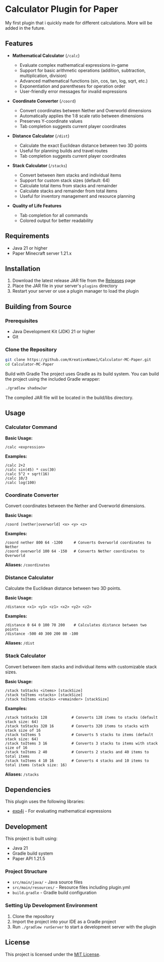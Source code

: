 
# Calculator Plugin for Paper
 
My first plugin that i quickly made for different calculations. More will be added in the future.
## Features

- **Mathematical Calculator** (`/calc`)
    - Evaluate complex mathematical expressions in-game
    - Support for basic arithmetic operations (addition, subtraction, multiplication, division)
    - Advanced mathematical functions (sin, cos, tan, log, sqrt, etc.)
    - Exponentiation and parentheses for operation order
    - User-friendly error messages for invalid expressions

- **Coordinate Converter** (`/coord`)
    - Convert coordinates between Nether and Overworld dimensions
    - Automatically applies the 1:8 scale ratio between dimensions
    - Preserves Y-coordinate values
    - Tab completion suggests current player coordinates

- **Distance Calculator** (`/dist`)
    - Calculate the exact Euclidean distance between two 3D points
    - Useful for planning builds and travel routes
    - Tab completion suggests current player coordinates

- **Stack Calculator** (`/stacks`)
    - Convert between item stacks and individual items
    - Support for custom stack sizes (default: 64)
    - Calculate total items from stacks and remainder
    - Calculate stacks and remainder from total items
    - Useful for inventory management and resource planning

- **Quality of Life Features**
    - Tab completion for all commands
    - Colored output for better readability

## Requirements

- Java 21 or higher
- Paper Minecraft server 1.21.x

## Installation

1. Download the latest release JAR file from the [Releases](https://github.com/KreativeName1/Calculator-MC-Paper/releases) page
2. Place the JAR file in your server's `plugins` directory
3. Restart your server or use a plugin manager to load the plugin

## Building from Source

### Prerequisites

- Java Development Kit (JDK) 21 or higher
- Git

### Clone the Repository

```bash
git clone https://github.com/KreativeName1/Calculator-MC-Paper.git
cd Calculator-MC-Paper
```

Build with Gradle
The project uses Gradle as its build system. You can build the project using the included Gradle wrapper:
```bash
./gradlew shadowJar
```
The compiled JAR file will be located in the build/libs directory.

## Usage

### Calculator Command

**Basic Usage:**
```
/calc <expression>
```

**Examples:**
```
/calc 2+2
/calc sin(45) * cos(30)
/calc 5^2 + sqrt(16)
/calc 10/3
/calc log(100)
```

### Coordinate Converter

Convert coordinates between the Nether and Overworld dimensions.

**Basic Usage:**
```
/coord [nether|overworld] <x> <y> <z>
```

**Examples:**
```
/coord nether 800 64 -1200     # Converts Overworld coordinates to Nether
/coord overworld 100 64 -150   # Converts Nether coordinates to Overworld
```

**Aliases:** `/coordinates`

### Distance Calculator

Calculate the Euclidean distance between two 3D points.

**Basic Usage:**
```
/distance <x1> <y1> <z1> <x2> <y2> <z2>
```

**Examples:**
```
/distance 0 64 0 100 70 200    # Calculates distance between two points
/distance -500 40 300 200 80 -100
```

**Aliases:** `/dist`

### Stack Calculator

Convert between item stacks and individual items with customizable stack sizes.

**Basic Usage:**
```
/stack toStacks <items> [stackSize]
/stack toItems <stacks> [stackSize]
/stack toItems <stacks> <remainder> [stackSize]
```

**Examples:**
```
/stack toStacks 128           # Converts 128 items to stacks (default stack size: 64)
/stack toStacks 320 16        # Converts 320 items to stacks with stack size of 16
/stack toItems 5              # Converts 5 stacks to items (default stack size: 64)
/stack toItems 3 16           # Converts 3 stacks to items with stack size of 16
/stack toItems 2 40           # Converts 2 stacks and 40 items to total items
/stack toItems 4 10 16        # Converts 4 stacks and 10 items to total items (stack size: 16)
```

**Aliases:** `/stacks`

## Dependencies

This plugin uses the following libraries:
- [exp4j](https://www.objecthunter.net/exp4j/) - For evaluating mathematical expressions

## Development

This project is built using:
- Java 21
- Gradle build system
- Paper API 1.21.5

### Project Structure

- `src/main/java/` - Java source files
- `src/main/resources/` - Resource files including plugin.yml
- `build.gradle` - Gradle build configuration

### Setting Up Development Environment

1. Clone the repository
2. Import the project into your IDE as a Gradle project
3. Run `./gradlew runServer` to start a development server with the plugin

## License

This project is licensed under the [MIT License](LICENSE).

